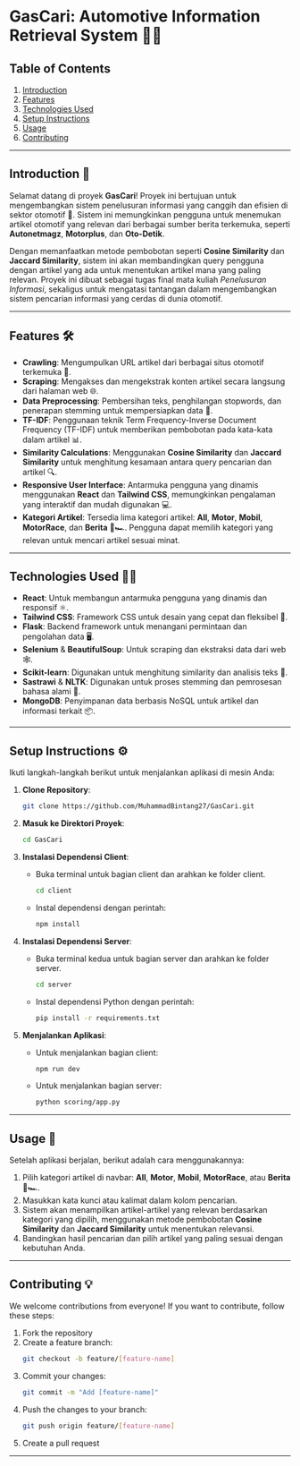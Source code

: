 
# GasCari: Automotive Information Retrieval System 🚗🔧

## Table of Contents

1. [Introduction](#introduction-)
2. [Features](#features-%EF%B8%8F)
3. [Technologies Used](#technologies-used-)
4. [Setup Instructions](#setup-instructions-%EF%B8%8F)
5. [Usage](#usage-)
6. [Contributing](#contributing-)



---

## Introduction 🚙

Selamat datang di proyek **GasCari**! Proyek ini bertujuan untuk mengembangkan sistem penelusuran informasi yang canggih dan efisien di sektor otomotif 🚗. Sistem ini memungkinkan pengguna untuk menemukan artikel otomotif yang relevan dari berbagai sumber berita terkemuka, seperti **Autonetmagz**, **Motorplus**, dan **Oto-Detik**.

Dengan memanfaatkan metode pembobotan seperti **Cosine Similarity** dan **Jaccard Similarity**, sistem ini akan membandingkan query pengguna dengan artikel yang ada untuk menentukan artikel mana yang paling relevan. Proyek ini dibuat sebagai tugas final mata kuliah *Penelusuran Informasi*, sekaligus untuk mengatasi tantangan dalam mengembangkan sistem pencarian informasi yang cerdas di dunia otomotif.

---

## Features 🛠️

- **Crawling**: Mengumpulkan URL artikel dari berbagai situs otomotif terkemuka 📰.
- **Scraping**: Mengakses dan mengekstrak konten artikel secara langsung dari halaman web 🌐.
- **Data Preprocessing**: Pembersihan teks, penghilangan stopwords, dan penerapan stemming untuk mempersiapkan data 🧹.
- **TF-IDF**: Penggunaan teknik Term Frequency-Inverse Document Frequency (TF-IDF) untuk memberikan pembobotan pada kata-kata dalam artikel 📊.
- **Similarity Calculations**: Menggunakan **Cosine Similarity** dan **Jaccard Similarity** untuk menghitung kesamaan antara query pencarian dan artikel 🔍.
- **Responsive User Interface**: Antarmuka pengguna yang dinamis menggunakan **React** dan **Tailwind CSS**, memungkinkan pengalaman yang interaktif dan mudah digunakan 💻.
- **Kategori Artikel**: Tersedia lima kategori artikel: **All**, **Motor**, **Mobil**, **MotorRace**, dan **Berita** 🚙🏎️. Pengguna dapat memilih kategori yang relevan untuk mencari artikel sesuai minat.

---

## Technologies Used 🧑‍💻

- **React**: Untuk membangun antarmuka pengguna yang dinamis dan responsif ⚛️.
- **Tailwind CSS**: Framework CSS untuk desain yang cepat dan fleksibel 🎨.
- **Flask**: Backend framework untuk menangani permintaan dan pengolahan data 🖥️.
- **Selenium** & **BeautifulSoup**: Untuk scraping dan ekstraksi data dari web 🕸️.
- **Scikit-learn**: Digunakan untuk menghitung similarity dan analisis teks 🔢.
- **Sastrawi** & **NLTK**: Digunakan untuk proses stemming dan pemrosesan bahasa alami 🧠.
- **MongoDB**: Penyimpanan data berbasis NoSQL untuk artikel dan informasi terkait 📦.

---

## Setup Instructions ⚙️

Ikuti langkah-langkah berikut untuk menjalankan aplikasi di mesin Anda:

1. **Clone Repository**:
   ```bash
   git clone https://github.com/MuhammadBintang27/GasCari.git
   ```

2. **Masuk ke Direktori Proyek**:
   ```bash
   cd GasCari
   ```

3. **Instalasi Dependensi Client**:
   - Buka terminal untuk bagian client dan arahkan ke folder client.
      ```bash
      cd client
      ```
   - Instal dependensi dengan perintah:
     ```bash
     npm install
     ```

4. **Instalasi Dependensi Server**:
   - Buka terminal kedua untuk bagian server dan arahkan ke folder server.
      ```bash
      cd server
      ```
   - Instal dependensi Python dengan perintah:
     ```bash
     pip install -r requirements.txt
     ```

5. **Menjalankan Aplikasi**:
   - Untuk menjalankan bagian client:
     ```bash
     npm run dev
     ```
   - Untuk menjalankan bagian server:
     ```bash
     python scoring/app.py
     ```

---

## Usage 🔎

Setelah aplikasi berjalan, berikut adalah cara menggunakannya:

1. Pilih kategori artikel di navbar: **All**, **Motor**, **Mobil**, **MotorRace**, atau **Berita** 🚙🏎️.
2. Masukkan kata kunci atau kalimat dalam kolom pencarian.
3. Sistem akan menampilkan artikel-artikel yang relevan berdasarkan kategori yang dipilih, menggunakan metode pembobotan **Cosine Similarity** dan **Jaccard Similarity** untuk menentukan relevansi.
4. Bandingkan hasil pencarian dan pilih artikel yang paling sesuai dengan kebutuhan Anda.

---

## Contributing 💡

We welcome contributions from everyone! If you want to contribute, follow these steps:

1. Fork the repository
2. Create a feature branch:
   ```bash
   git checkout -b feature/[feature-name]
   ```
3. Commit your changes:
   ```bash
   git commit -m "Add [feature-name]"
   ```
4. Push the changes to your branch:
   ```bash
   git push origin feature/[feature-name]
   ```
5. Create a pull request

---

